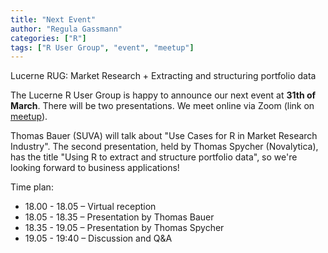 ```yaml
---
title: "Next Event"
author: "Regula Gassmann"
categories: ["R"]
tags: ["R User Group", "event", "meetup"]
---
```


Lucerne RUG: Market Research + Extracting and structuring portfolio data

The Lucerne R User Group is happy to announce our next event at **31th of March**. There will be two presentations. We meet online via Zoom (link on [meetup](https://www.meetup.com/Lucerne-R-User-Group/events/276990030/)).

Thomas Bauer (SUVA) will talk about "Use Cases for R in Market Research Industry". The second presentation, held by Thomas Spycher (Novalytica), has the title "Using R to extract and structure portfolio data", so we're looking forward to business applications!  

Time plan:  
- 18.00 - 18.05 – Virtual reception  
- 18.05 - 18.35 – Presentation by Thomas Bauer  
- 18.35 - 19.05 – Presentation by Thomas Spycher  
- 19.05 - 19:40 – Discussion and Q&A

